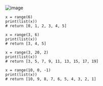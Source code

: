 ![image](https://user-images.githubusercontent.com/60442877/226200607-a5a70201-f9f1-4253-8933-d8d2c6713bba.png)

    x = range(6)
    print(list(x))
    # return [0, 1, 2, 3, 4, 5]
    
    x = range(3, 6)
    print(list(x))
    # return [3, 4, 5]
    
    x = range(3, 20, 2)
    print(list(x))
    # return [3, 5, 7, 9, 11, 13, 15, 17, 19]
    
    x = range(10, 0, -1)
    print(list(x))
    # return [10, 9, 8, 7, 6, 5, 4, 3, 2, 1]
